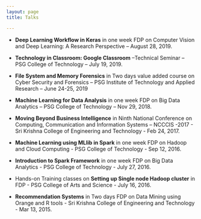 ```yaml
---
layout: page
title: Talks

---
```


- **Deep Learning Workflow in Keras** in one week FDP on Computer Vision and Deep Learning: A Research Perspective – August 28, 2019.

- **Technology in Classroom: Google Classroom** –Technical Seminar – PSG College of Technology – July 19, 2019.

- **File System and Memory Forensics** in Two days value added course on Cyber Security and Forensics – PSG Institute of Technology and Applied Research – June 24-25, 2019

- **Machine Learning for Data Analysis** in one week FDP on Big Data Analytics – PSG College of Technology – Nov 29, 2018.

- **Moving Beyond Business Intelligence** in Ninth National Conference on Computing, Communication and Information Systems – NCCCIS -2017 - Sri Krishna College of Engineering and Technology - Feb 24, 2017.

- **Machine Learning using MLlib in Spark** in one week FDP on Hadoop and Cloud Computing - PSG College of Technology - Sep 12, 2016.

- **Introduction to Spark Framework** in one week FDP on Big Data Analytics - PSG College of Technology - July 27, 2016.

- Hands-on Training classes on **Setting up Single node Hadoop cluster** in FDP - PSG College of Arts and Science - July 16, 2016.

- **Recommendation Systems** in Two days FDP on Data Mining using Orange and R tools - Sri Krishna College of Engineering and Technology - Mar 13, 2015.

